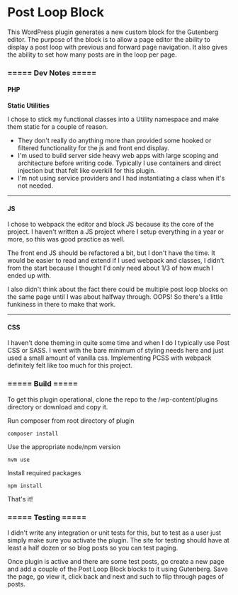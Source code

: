 # Post Loop Block

This WordPress plugin generates a new custom block for the Gutenberg editor.  The purpose of the block is to allow a page editor the ability to display a post loop with previous and forward page navigation.  It also gives the ability to set how many posts are in the loop per page.

### ===== Dev Notes =====

#### PHP

**Static Utilities**

I chose to stick my functional classes into a Utility namespace and make them static for a couple of reason.

 - They don't really do anything more than provided some hooked or filtered functionality for the js and front end display.
 - I'm used to build server side heavy web apps with large scoping and architecture before writing code.  Typically I use containers and direct injection but that felt like overkill for this plugin.
 - I'm not using service providers and I had instantiating a class when it's not needed.

--- 
 
#### JS

I chose to webpack the editor and block JS because its the core of the project.  I haven't written a JS project where I setup everything in a year or more, so this was good practice as well.

The front end JS should be refactored a bit, but I don't have the time.  It would be easier to read and extend if I used webpack and classes, I didn't from the start because I thought I'd only need about 1/3 of how much I ended up with.

I also didn't think about the fact there could be multiple post loop blocks on the same page until I was about halfway through.  OOPS! So there's a little funkiness in there to make that work.

---

#### CSS

I haven't done theming in quite some time and when I do I typically use Post CSS or SASS.  I went with the bare minimum of styling needs here and just used a small amount of vanilla css.  Implementing PCSS with webpack definitely felt like too much for this project.

### ===== Build =====

To get this plugin operational, clone the repo to the /wp-content/plugins directory or download and copy it.

Run composer from root directory of plugin

`composer install`

Use the appropriate node/npm version

`nvm use`

Install required packages

`npm install`

That's it!

### ===== Testing =====

I didn't write any integration or unit tests for this, but to test as a user just simply make sure you activate the plugin.  The site for testing should have at least a half dozen or so blog posts so you can test paging.

Once plugin is active and there are some test posts, go create a new page and add a couple of the Post Loop Block blocks to it using Gutenberg.  Save the page, go view it, click back and next and such to flip through pages of posts.
